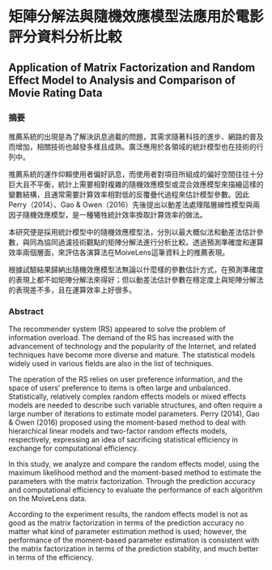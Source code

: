 # 矩陣分解法與隨機效應模型法應用於電影評分資料分析比較
## Application of Matrix Factorization and Random Effect Model to Analysis and Comparison of Movie Rating Data


### 摘要
推薦系統的出現是為了解決訊息過載的問題，其需求隨著科技的進步、網路的普及而增加，相關技術也越發多樣且成熟。廣泛應用於各領域的統計模型也在技術的行列中。

推薦系統的運作仰賴使用者偏好訊息，而使用者對項目所組成的偏好空間往往十分巨大且不平衡，統計上需要相對複雜的隨機效應模型或混合效應模型來描繪這樣的變數結構，且通常需要計算效率相對低的反覆疊代過程來估計模型參數。因此Perry（2014）、Gao & Owen（2016）先後提出以動差法處理階層線性模型與兩因子隨機效應模型，是一種犧牲統計效率換取計算效率的做法。

本研究便是採用統計模型中的隨機效應模型法，分別以最大概似法和動差法估計參數，與同為協同過濾技術觀點的矩陣分解法進行分析比較。透過預測準確度和運算效率兩個層面，來評估各演算法在MoiveLens這筆資料上的推薦表現。

根據試驗結果歸納出隨機效應模型法無論以什麼樣的參數估計方式，在預測準確度的表現上都不如矩陣分解法來得好；但以動差法估計參數在穩定度上與矩陣分解法的表現差不多，且在運算效率上好很多。

### Abstract
The recommender system (RS) appeared to solve the problem of information overload. The demand of the RS has increased with the advancement of technology and the popularity of the Internet, and related techniques have become more diverse and mature. The statistical models widely used in various fields are also in the list of techniques.

The operation of the RS relies on user preference information, and the space of users’ preference to items is often large and unbalanced. Statistically, relatively complex random effects models or mixed effects models are needed to describe such variable structures, and often require a large number of iterations to estimate model parameters. Perry (2014), Gao & Owen (2016) proposed using the moment-based method to deal with hierarchical linear models and two-factor random effects models, respectively, expressing an idea of sacrificing statistical efficiency in exchange for computational efficiency.

In this study, we analyze and compare the random effects model, using the maximum likelihood method and the moment-based method to estimate the parameters with the matrix factorization. Through the prediction accuracy and computational efficiency to evaluate the performance of each algorithm on the MoiveLens data.

According to the experiment results, the random effects model is not as good as the matrix factorization in terms of the prediction accuracy no matter what kind of parameter estimation method is used; however, the performance of the moment-based parameter estimation is consistent with the matrix factorization in terms of the prediction stability, and much better in terms of the efficiency.
